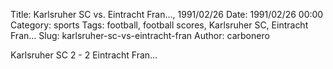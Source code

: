 Title: Karlsruher SC vs. Eintracht Fran…, 1991/02/26
Date: 1991/02/26 00:00
Category: sports
Tags: football, football scores, Karlsruher SC, Eintracht Fran…
Slug: karlsruher-sc-vs-eintracht-fran
Author: carbonero


Karlsruher SC 2 - 2 Eintracht Fran…
